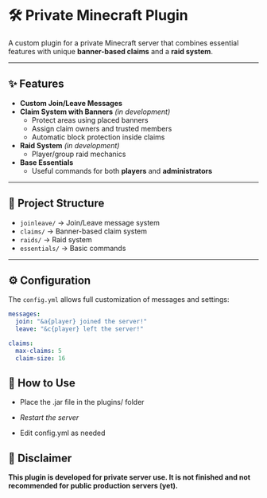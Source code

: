 # 🛠️ Private Minecraft Plugin

A custom plugin for a private Minecraft server that combines essential features with unique **banner-based claims** and a **raid system**.

---

## ✨ Features

- **Custom Join/Leave Messages**  
- **Claim System with Banners** *(in development)*  
  - Protect areas using placed banners  
  - Assign claim owners and trusted members  
  - Automatic block protection inside claims  
- **Raid System** *(in development)*  
  - Player/group raid mechanics  
- **Base Essentials**  
  - Useful commands for both **players** and **administrators**

---

## 📂 Project Structure

- `joinleave/` → Join/Leave message system  
- `claims/` → Banner-based claim system  
- `raids/` → Raid system  
- `essentials/` → Basic commands  

---

## ⚙️ Configuration

The `config.yml` allows full customization of messages and settings:

```yaml
messages:
  join: "&a{player} joined the server!"
  leave: "&c{player} left the server!"

claims:
  max-claims: 5
  claim-size: 16
```

## 🚀 How to Use
- Place the .jar file in the plugins/ folder

- *Restart the server*

- Edit config.yml as needed


## 🛑 Disclaimer
**This plugin is developed for private server use.
It is not finished and not recommended for public production servers (yet).**
